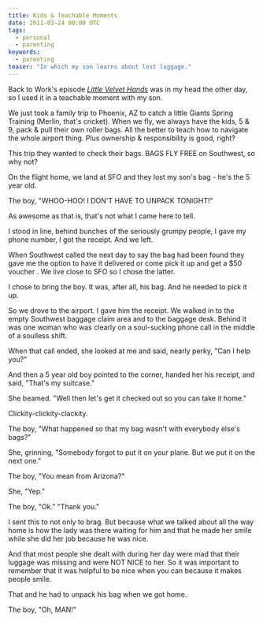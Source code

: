 ```yaml
---
title: Kids & Teachable Moments
date: 2011-03-24 00:00 UTC
tags:
  - personal
  - parenting
keywords:
  - parenting
teaser: "In which my son learns about lost luggage."
---
```


[btw]: http://5by5.tv/b2w/8

Back to Work's episode _[Little Velvet Hands][btw]_ was in my head the other day, so I used it in a teachable moment with my son.

We just took a family trip to Phoenix, AZ to catch a little Giants Spring Training (Merlin, that's cricket). When we fly, we always have the kids, 5 & 9, pack & pull their own roller bags. All the better to teach how to navigate the whole airport thing. Plus ownership & responsibility is good, right?

This trip they wanted to check their bags. BAGS FLY FREE on Southwest, so why not?

On the flight home, we land at SFO and they lost my son's bag - he's the 5 year old.

The boy,  "WHOO-HOO! I DON'T HAVE TO UNPACK TONIGHT!" 

As awesome as that is, that's not what I came here to tell.

I stood in line, behind bunches of the seriously grumpy people, I gave my phone number, I got the receipt. And we left.

When Southwest called the next day to say the bag had been found they gave me the option to have it delivered or come pick it up and get a $50 voucher . We live close to SFO so I chose the latter.

I chose to bring the boy. It was, after all, his bag. And he needed to pick it up.

So we drove to the airport. I gave him the receipt. We walked in to the empty Southwest baggage claim area and to the baggage desk. Behind it was one woman who was clearly on a soul-sucking phone call in the middle of a soulless shift. 

When that call ended, she looked at me and said, nearly perky, "Can I help you?"

And then a 5 year old boy pointed to the corner, handed her his receipt, and said, "That's my suitcase."  

She beamed. "Well then let's get it checked out so you can take it home."

Clickity-clickity-clackity.

The boy, "What happened so that my bag wasn't with everybody else's bags?"

She, grinning, "Somebody forgot to put it on your plane. But we put it on the next one."

The boy, "You mean from Arizona?"

She, "Yep."

The boy, "Ok." <beat> "Thank you."

I sent this to not only to brag. But because what we talked about all the way home is how the lady was there waiting for him and that he made her smile while she did her job because he was nice. 

And that most people she dealt with during her day were mad that their luggage was missing and were NOT NICE to her. So it was important to remember that it was helpful to be nice when you can because it makes people smile.

That and he had to unpack his bag when we got home.

The boy, "Oh, MAN!"
